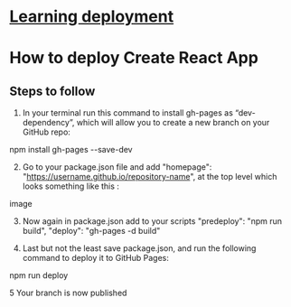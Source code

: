 # [Learning deployment](https://divvya007.github.io/react-gh-pages/)

# How to deploy Create React App

## Steps to follow

1.  In your terminal run this command to install gh-pages as “dev-dependency”, which will allow you to create a new branch on your GitHub repo:

npm install gh-pages --save-dev

2. Go to your package.json file and add
   "homepage": "https://username.github.io/repository-name", at the top level
   which looks something like this :

image

3. Now again in package.json add to your scripts
   "predeploy": "npm run build",
   "deploy": "gh-pages -d build"

4. Last but not the least save package.json, and run the following command to deploy it to GitHub Pages:

npm run deploy

5 Your branch is now published
